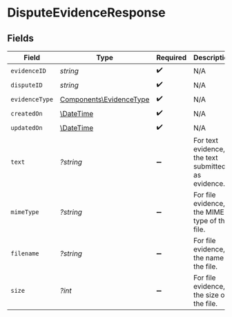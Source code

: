 # DisputeEvidenceResponse


## Fields

| Field                                                              | Type                                                               | Required                                                           | Description                                                        |
| ------------------------------------------------------------------ | ------------------------------------------------------------------ | ------------------------------------------------------------------ | ------------------------------------------------------------------ |
| `evidenceID`                                                       | *string*                                                           | :heavy_check_mark:                                                 | N/A                                                                |
| `disputeID`                                                        | *string*                                                           | :heavy_check_mark:                                                 | N/A                                                                |
| `evidenceType`                                                     | [Components\EvidenceType](../../Models/Components/EvidenceType.md) | :heavy_check_mark:                                                 | N/A                                                                |
| `createdOn`                                                        | [\DateTime](https://www.php.net/manual/en/class.datetime.php)      | :heavy_check_mark:                                                 | N/A                                                                |
| `updatedOn`                                                        | [\DateTime](https://www.php.net/manual/en/class.datetime.php)      | :heavy_check_mark:                                                 | N/A                                                                |
| `text`                                                             | *?string*                                                          | :heavy_minus_sign:                                                 | For text evidence, the text submitted as evidence.                 |
| `mimeType`                                                         | *?string*                                                          | :heavy_minus_sign:                                                 | For file evidence, the MIME type of the file.                      |
| `filename`                                                         | *?string*                                                          | :heavy_minus_sign:                                                 | For file evidence, the name of the file.                           |
| `size`                                                             | *?int*                                                             | :heavy_minus_sign:                                                 | For file evidence, the size of the file.                           |